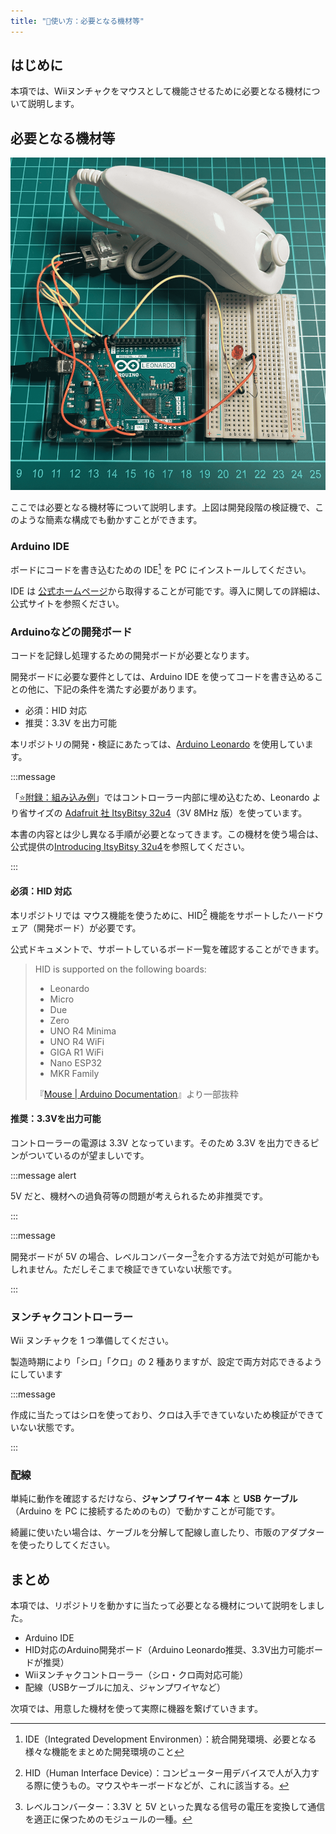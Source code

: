 ```yaml
---
title: "📄使い方：必要となる機材等"
---
```


## はじめに

本項では、Wiiヌンチャクをマウスとして機能させるために必要となる機材について説明します。

## 必要となる機材等

![Arduino Lepnardo, ヌンチャクコントローラー, USBケーブル, ジャンプワイヤで接続している状態。画像ではこれらに加えブレッドボードに LED と抵抗を接続している](/images/books/nunchuk-mouse/prototype-01.png)

ここでは必要となる機材等について説明します。上図は開発段階の検証機で、このような簡素な構成でも動かすことができます。

### Arduino IDE

ボードにコードを書き込むための IDE[^1] を PC にインストールしてください。

IDE は [公式ホームページ](https://www.arduino.cc/en/software/)から取得することが可能です。導入に関しての詳細は、公式サイトを参照ください。

[^1]: IDE（Integrated Development Environmen）：統合開発環境、必要となる様々な機能をまとめた開発環境のこと

### Arduinoなどの開発ボード

コードを記録し処理するための開発ボードが必要となります。

開発ボードに必要な要件としては、Arduino IDE を使ってコードを書き込めることの他に、下記の条件を満たす必要があります。

- 必須：HID 対応
- 推奨：3.3V を出力可能

本リポジトリの開発・検証にあたっては、[Arduino Leonardo](https://docs.arduino.cc/hardware/leonardo/) を使用しています。

:::message

「[⭐附録：組み込み例](./910__assembly)」ではコントローラー内部に埋め込むため、Leonardo より省サイズの [Adafruit 社 ItsyBitsy 32u4](https://www.adafruit.com/product/3675)（3V 8MHz 版）を使っています。

本書の内容とは少し異なる手順が必要となってきます。この機材を使う場合は、公式提供の[Introducing ItsyBitsy 32u4](https://learn.adafruit.com/introducting-itsy-bitsy-32u4)を参照してください。

:::

#### 必須：HID 対応

本リポジトリでは マウス機能を使うために、HID[^2] 機能をサポートしたハードウェア（開発ボード）が必要です。

[^2]: HID（Human Interface Device）：コンピューター用デバイスで人が入力する際に使うもの。マウスやキーボードなどが、これに該当する。

公式ドキュメントで、サポートしているボード一覧を確認することができます。

> HID is supported on the following boards:
>
> - Leonardo
> - Micro
> - Due
> - Zero
> - UNO R4 Minima
> - UNO R4 WiFi
> - GIGA R1 WiFi
> - Nano ESP32
> - MKR Family
>
> 『[Mouse | Arduino Documentation](https://docs.arduino.cc/language-reference/en/functions/usb/Mouse/)』より一部抜粋

#### 推奨：3.3Vを出力可能

コントローラーの電源は 3.3V となっています。そのため 3.3V を出力できるピンがついているのが望ましいです。

:::message alert

5V だと、機材への過負荷等の問題が考えられるため非推奨です。

:::

:::message

開発ボードが 5V の場合、レベルコンバーター[^3]を介する方法で対処が可能かもしれません。ただしそこまで検証できていない状態です。

:::

[^3]: レベルコンバーター：3.3V と 5V といった異なる信号の電圧を変換して通信を適正に保つためのモジュールの一種。

### ヌンチャクコントローラー

Wii ヌンチャクを 1 つ準備してください。

製造時期により「シロ」「クロ」の 2 種ありますが、設定で両方対応できるようにしています

:::message

作成に当たってはシロを使っており、クロは入手できていないため検証ができていない状態です。

:::

### 配線

単純に動作を確認するだけなら、**ジャンプ ワイヤー 4本** と **USB ケーブル**（Arduino を PC に接続するためのもの）で動かすことが可能です。

綺麗に使いたい場合は、ケーブルを分解して配線し直したり、市販のアダプターを使ったりしてください。

## まとめ

本項では、リポジトリを動かすに当たって必要となる機材について説明をしました。

- Arduino IDE
- HID対応のArduino開発ボード（Arduino Leonardo推奨、3.3V出力可能ボードが推奨）
- Wiiヌンチャクコントローラー（シロ・クロ両対応可能）
- 配線（USBケーブルに加え、ジャンプワイヤなど）

次項では、用意した機材を使って実際に機器を繋げていきます。

